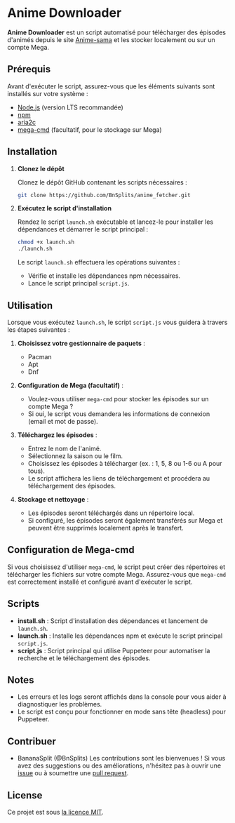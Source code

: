 # Anime Downloader

**Anime Downloader** est un script automatisé pour télécharger des épisodes d'animés depuis le site [Anime-sama](https://anime-sama.fr) et les stocker localement ou sur un compte Mega.

## Prérequis

Avant d'exécuter le script, assurez-vous que les éléments suivants sont installés sur votre système :

- [Node.js](https://nodejs.org/) (version LTS recommandée)
- [npm](https://www.npmjs.com/)
- [aria2c](https://aria2.github.io/)
- [mega-cmd](https://github.com/meganz/megacmd) (facultatif, pour le stockage sur Mega)

## Installation

1. **Clonez le dépôt**

   Clonez le dépôt GitHub contenant les scripts nécessaires :

   ```bash
   git clone https://github.com/BnSplits/anime_fetcher.git
   ```

2. **Exécutez le script d'installation**

   Rendez le script `launch.sh` exécutable et lancez-le pour installer les dépendances et démarrer le script principal :

   ```bash
   chmod +x launch.sh
   ./launch.sh
   ```

   Le script `launch.sh` effectuera les opérations suivantes :

   - Vérifie et installe les dépendances npm nécessaires.
   - Lance le script principal `script.js`.

## Utilisation

Lorsque vous exécutez `launch.sh`, le script `script.js` vous guidera à travers les étapes suivantes :

1. **Choisissez votre gestionnaire de paquets** :

   - Pacman
   - Apt
   - Dnf

2. **Configuration de Mega (facultatif)** :

   - Voulez-vous utiliser `mega-cmd` pour stocker les épisodes sur un compte Mega ?
   - Si oui, le script vous demandera les informations de connexion (email et mot de passe).

3. **Téléchargez les épisodes** :

   - Entrez le nom de l'animé.
   - Sélectionnez la saison ou le film.
   - Choisissez les épisodes à télécharger (ex. : 1, 5, 8 ou 1-6 ou A pour tous).
   - Le script affichera les liens de téléchargement et procédera au téléchargement des épisodes.

4. **Stockage et nettoyage** :
   - Les épisodes seront téléchargés dans un répertoire local.
   - Si configuré, les épisodes seront également transférés sur Mega et peuvent être supprimés localement après le transfert.

## Configuration de Mega-cmd

Si vous choisissez d'utiliser `mega-cmd`, le script peut créer des répertoires et télécharger les fichiers sur votre compte Mega. Assurez-vous que `mega-cmd` est correctement installé et configuré avant d'exécuter le script.

## Scripts

- **install.sh** : Script d'installation des dépendances et lancement de `launch.sh`.
- **launch.sh** : Installe les dépendances npm et exécute le script principal `script.js`.
- **script.js** : Script principal qui utilise Puppeteer pour automatiser la recherche et le téléchargement des épisodes.

## Notes

- Les erreurs et les logs seront affichés dans la console pour vous aider à diagnostiquer les problèmes.
- Le script est conçu pour fonctionner en mode sans tête (headless) pour Puppeteer.

## Contribuer

- BananaSplit (@BnSplits)
  Les contributions sont les bienvenues ! Si vous avez des suggestions ou des améliorations, n'hésitez pas à ouvrir une [issue](https://github.com/BnSplits/anime_fetcher/issues) ou à soumettre une [pull request](https://github.com/BnSplits/anime_fetcher/pulls).

## License

Ce projet est sous [la licence MIT](LICENSE).
